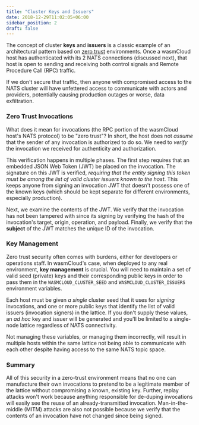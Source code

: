 ```yaml
---
title: "Cluster Keys and Issuers"
date: 2018-12-29T11:02:05+06:00
sidebar_position: 2
draft: false
---
```


The concept of cluster **keys** and **issuers** is a classic example of an architectural pattern based on [zero trust](https://www.crowdstrike.com/cybersecurity-101/zero-trust-security/) environments. Once a wasmCloud host has authenticated with its 2 NATS connections (discussed next), that host is open to sending and receiving both control signals and Remote Procedure Call (RPC) traffic.

If we don't secure that traffic, then anyone with compromised access to the NATS cluster will have unfettered access to communicate with actors and providers, potentially causing production outages or worse, data exfiltration.

### Zero Trust Invocations

What does it mean for invocations (the RPC portion of the wasmCloud host's NATS protocol) to be "zero trust"? In short, the host does not _assume_ that the sender of any invocation is authorized to do so. We need to _verify_ the invocation we received for authenticity and authorization.

This verification happens in multiple phases. The first step requires that an embedded JSON Web Token (JWT) be placed on the invocation. The signature on this JWT is verified, _requiring that the entity signing this token must be among the list of valid cluster issuers known to the host_. This keeps anyone from signing an invocation JWT that doesn't possess one of the known keys (which should be kept separate for different environments, especially production).

Next, we examine the contents of the JWT. We verify that the invocation has not been tampered with since its signing by verifying the hash of the invocation's target, origin, operation, and payload. Finally, we verify that the **subject** of the JWT matches the unique ID of the invocation.

### Key Management

Zero trust security often comes with burdens, either for developers or operations staff. In wasmCloud's case, when deployed to any real environment, **key management** is crucial. You will need to maintain a set of valid seed (private) keys and their corresponding public keys in order to pass them in the `WASMCLOUD_CLUSTER_SEED` and `WASMCLOUD_CLUSTER_ISSUERS` environment variables.

Each host must be given _a single_ cluster seed that it uses for _signing_ invocations, and one or more public keys that identify the list of valid issuers (invocation signers) in the lattice. If you don't supply these values, an _ad hoc_ key and issuer will be generated and you'll be limited to a single-node lattice regardless of NATS connectivity.

Not managing these variables, or managing them incorrectly, will result in multiple hosts within the same lattice not being able to communicate with each other despite having access to the same NATS topic space.

### Summary

All of this security in a zero-trust environment means that no one can manufacture their own invocations to pretend to be a legitimate member of the lattice without compromising a known, existing key. Further, replay attacks won't work because anything responsible for de-duping invocations will easily see the reuse of an already-transmitted invocation. Man-in-the-middle (MITM) attacks are also not possible because we verify that the contents of an invocation have not changed since being signed.
